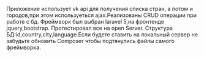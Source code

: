 Приложение использует vk api для получения списка стран, а потом и городов,при этом используеться ajax.Реализованы CRUD операции при работе с бд. Фреймворк был выбран laravel 5,на фронтенде jquery,bootstrap. Протестировал все на open Server.
Структура БД:id,country,city,language.Если будете ставить на локальный сервер не забудьте обновить Composer чтобы подтянулись файлы самого фреймворка.
